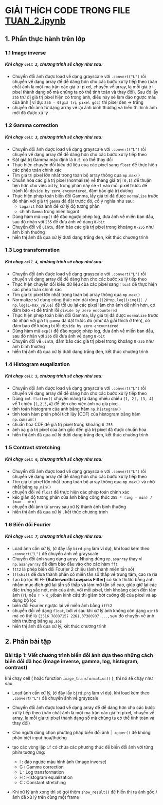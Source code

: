 # GIẢI THÍCH CODE TRONG FILE [TUAN_2.ipynb](./TUAN_2.ipynb)

## 1. Phần thực hành trên lớp

### 1.1 Image inverse

##### Khi chạy `cell 2`, chương trình sẽ chạy như sau:

- Chuyển đổi ảnh được load về dạng grayscale với `.convert("L")` rồi chuyển về dạng array để dễ dàng hơn cho các bước xử lý tiếp theo (bản chất ảnh là một ma trận các giá trị pixel, chuyển về array, là mỗi giá trị pixel thành dạng số mà chúng ta có thể tính toán và thay đổi). Sau đó lấy `255` trừ đi giá trị pixel hiện có trong ảnh, điều này sẽ làm đảo ngược màu của ảnh | ví dụ: `255 - 0(giá trị pixel gốc)` thì pixel đen -> trắng
- chuyển đổi ảnh từ dạng array về lại ảnh bình thường và hiển thị hình ảnh mới đã được xử lý

### 1.2 Gamma correction

##### Khi chạy `cell 3`, chương trình sẽ chạy như sau:

- Chuyển đổi ảnh được load về dạng grayscale với `.convert("L")` rồi chuyển về dạng array để dễ dàng hơn cho các bước xử lý tiếp theo
- Đặt giá trị Gamma mặc định là `0.5`, có thể thay đổi
- Thực hiện chuyển đổi kiểu dữ liệu của các pixel sang `float` để thực hiện các phép toán chính xác
- Tìm giá trị pixel lớn nhất trong toàn bộ array thông qua `np.max()`
- Chuẩn hóa các giá trị pixel (normalize) về thang giá trị `[0,1]` để thuận tiện hơn cho việc xử lý, trong phần này sẽ `+1` vào mỗi pixel trước để tránh lỗi `divide by zero encountered`, đảm bảo giá trị dương
- Thực hiện phép toán biến đổi Gamma, lấy giá trị đã được `normalize` trước đó nhân với giá trị `gamma` đã đặt trước đó, có ý nghĩa như sau:
  - `Logarit` hóa ảnh để xử lý độ tương phản
  - chỉnh `Gamma` trong miền logarit
- Dùng hàm mũ `exp()` để đảo ngược phép log, đưa ảnh về miền ban đầu, sau đó nhân với `255` để đưa ảnh về dạng `8-bit`
- Chuyển đổi về `uint8`, đảm bảo các giá trị pixel trong khoảng `0-255` như ảnh bình thường
- hiển thị ảnh đã qua xử lý dưới dạng trắng đen, kết thúc chương trình

### 1.3 Log transformation

##### Khi chạy `cell 4`, chương trình sẽ chạy như sau:

- Chuyển đổi ảnh được load về dạng grayscale với `.convert("L")` rồi chuyển về dạng array để dễ dàng hơn cho các bước xử lý tiếp theo
- Thực hiện chuyển đổi kiểu dữ liệu của các pixel sang `float` để thực hiện các phép toán chính xác
- Tìm giá trị pixel lớn nhất trong toàn bộ array thông qua `np.max()`
- Normalize sử dụng công thức nén dải rộng `(128*np.log(1+img1)) / np.log(1+max_value)` để tối ưu lại các pixel làm cho ảnh dễ nhìn hơn, có đảm bảo `+1` để tránh lỗi `divide by zero encountered`
- Thực hiện phép toán biến đổi Gamma, lấy giá trị đã được `normalize` trước đó nhân với giá trị `gamma` đã đặt trước đó (như đã giải thích ở trên), có đảm bảo để không bị lỗi `divide by zero encountered`
- Dùng hàm mũ `exp()` để đảo ngược phép log, đưa ảnh về miền ban đầu, sau đó nhân với `255` để đưa ảnh về dạng `8-bit`
- Chuyển đổi về `uint8`, đảm bảo các giá trị pixel trong khoảng `0-255` như ảnh bình thường
- hiển thị ảnh đã qua xử lý dưới dạng trắng đen, kết thúc chương trình

### 1.4 Histogram euqalization

##### Khi chạy `cell 5`, chương trình sẽ chạy như sau:

- Chuyển đổi ảnh được load về dạng grayscale với `.convert("L")` rồi chuyển về dạng array để dễ dàng hơn cho các bước xử lý tiếp theo
- Dùng `iml.flatten()` chuyển mảng từ dạng nhiều chiều `[1, 2], [3, 4]` về 1 chiều `[1,2,3,4]` để tiện cho việc ánh xạ giá pixel.
- tính toán histogram của ảnh bằng hàm `np.histogram()`
- tính toán hàm phân phối tích lũy (CDF) của histogram bằng hàm `np.cumsum()`
- chuẩn hóa CDF để giá trị pixel trong khoảng `0-255`
- ánh xạ giá trị pixel của ảnh gốc đến giá trị pixel đã được chuẩn hóa
- hiển thị ảnh đã qua xử lý dưới dạng trắng đen, kết thúc chương trình

### 1.5 Contrast stretching

##### Khi chạy `cell 6`, chương trình sẽ chạy như sau:

- Chuyển đổi ảnh được load về dạng grayscale với `.convert("L")` rồi chuyển về dạng array để dễ dàng hơn cho các bước xử lý tiếp theo
- Tìm giá trị pixel lớn nhất trong toàn bộ array thông qua `np.max()` và nhỏ nhất bằng `np.min()`
- chuyển đổi về `float` để thực hiện các phép toán chính xác
- kéo giãn độ tương phản của ảnh bằng công thức `255 * (img - min) / (max - min)`
- chuyển đổi ảnh từ `array` sau xử lý thành ảnh bình thường
- hiển thị ảnh đã qua xử lý , kết thúc chương trình

### 1.6 Biến đổi Fourier

##### Khi chạy `cell 7`, chương trình sẽ chạy như sau:

- Load ảnh cần xử lý, (ở đây lấy `bird.png` làm ví dụ), khi load kèm theo `.convert("L")` để chuyển ảnh về grayscale
- Chuyển đổi ảnh sang dạng array. Nhưng dùng `np.asarray` thay vì `np.asanyarray` để đảm bảo đầu vào cho các hàm `fft`
- `ftt2` là phép biến đổi Fourier 2 chiều (ảnh thành miền tần số)
- `fftshift` để đưa thành phần có miền tần số thấp về trung tâm, cao ra rìa
- Tạo bộ lọc BLFF **(Butterworth Lowpass Filter)** có kích thước bằng ảnh nhằm mục đích giữ lại tần số thấp và làm mờ tần số cao, giúp giữ lại các đặc trưng sắc nét, mịn của ảnh, với mỗi pixel, tính khoảng cách đến tâm ảnh (`r`), nếu `r > d_0`(bán kính cắt) thì giảm bớt cường độ của pixel và áp dụng bộ lọc
- biến đổi Fourier ngược lại về miền ảnh bằng `ifft2`
- chuyển đổi về dạng `float`, bởi vì sau khi xử lý ảnh không còn dạng `uint8` mà có thể là `[2516.78007157 2261.37380907....`, sau đó chuyển về ảnh bình thường bằng `np.abs`
- hiển thị ảnh đã qua xử lý, kết thúc chương trình

## 2. Phần bài tập

### Bài tập 1: Viết chương trình biến đổi ảnh dựa theo những cách biến đổi đã học (image inverse, gamma, log, histogram, contrast)

khi chạy cell ( hoặc function `image_transformation()` ), thì nó sẽ chạy như sau:

- Load ảnh cần xử lý, (ở đây lấy `bird.png` làm ví dụ), khi load kèm theo `.convert("L")` để chuyển ảnh về grayscale

- Chuyển đổi ảnh được load về dạng array để dễ dàng hơn cho các bước xử lý tiếp theo (bản chất ảnh là một ma trận các giá trị pixel, chuyển về array, là mỗi giá trị pixel thành dạng số mà chúng ta có thể tính toán và thay đổi)

- Cho người dùng chọn phương pháp biến đổi ảnh | `.upper()` để không phân biệt input hoa/thường

- tạo các vòng lặp `if` có chứa các phương thức để biến đổi ảnh với từng phím tương ứng:

  - I : đảo ngược màu hình ảnh (Image inverse)
  - G : Gamma correction
  - L : Log transformation
  - H : Histogram equalization
  - C : Constant stretching

- Khi xử lý ảnh xong thì sẽ gọi thêm `show_result()` để hiển thị ra ảnh gốc / ảnh đã xử lý trên cùng một frame
